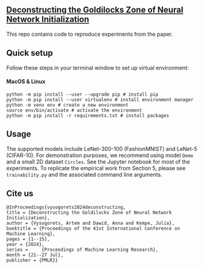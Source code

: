 ## [Deconstructing the Goldilocks Zone of Neural Network Initialization](https://arxiv.org/abs/2402.03579)
This repo contains code to reproduce experiments from the paper.
## Quick setup
Follow these steps in your terminal window to set up virtual environment:
#### MacOS & Linux
```
python -m pip install --user --upgrade pip # install pip
python -m pip install --user virtualenv # install environment manager
python -m venv env # create a new environment
source env/bin/activate # activate the environment
python -m pip install -r requirements.txt # install packages
```
## Usage
The supported models include LeNet-300-100 (FashionMNIST) and LeNet-5 (CIFAR-10). For demonstration
purposes, we recommend using model ```Demo``` and a small 2D dataset ```Circles```. See the Jupyter notebook for
most of the experiments. To replicate the empirical work from Section 5, please see ```trainability.py``` and the
associated command line arguments.

## Cite us
```
@InProceedings{vysogorets2024deconstructing,
title = {Deconstructing the Goldilocks Zone of Neural Network Initialization},
author = {Vysogorets, Artem and Dawid, Anna and Kempe, Julia},
booktitle = {Proceedings of the 41st International Conference on Machine Learning},
pages = {1--15},
year = {2024},
series = 	 {Proceedings of Machine Learning Research},
month = {21--27 Jul},
publisher = {PMLR}}
```
